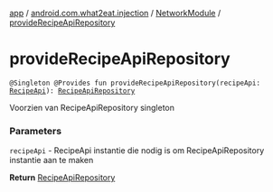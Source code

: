 [app](../../index.md) / [android.com.what2eat.injection](../index.md) / [NetworkModule](index.md) / [provideRecipeApiRepository](./provide-recipe-api-repository.md)

# provideRecipeApiRepository

`@Singleton @Provides fun provideRecipeApiRepository(recipeApi: `[`RecipeApi`](../../android.com.what2eat.network/-recipe-api/index.md)`): `[`RecipeApiRepository`](../../android.com.what2eat.repositories/-recipe-api-repository/index.md)

Voorzien van RecipeApiRepository singleton

### Parameters

`recipeApi` - RecipeApi instantie die nodig is om RecipeApiRepository instantie aan te maken

**Return**
[RecipeApiRepository](../../android.com.what2eat.repositories/-recipe-api-repository/index.md)

